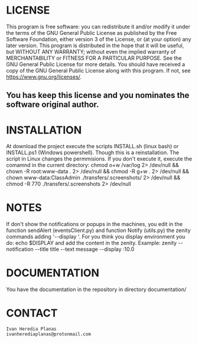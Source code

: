 # LICENSE
This program is free software: you can redistribute it and/or modify it under the terms of the GNU General Public License as published by the Free Software Foundation, either version 3 of the License, or (at your option) any later version.
This program is distributed in the hope that it will be useful, but WITHOUT ANY WARRANTY; without even the implied warranty of MERCHANTABILITY or FITNESS FOR A PARTICULAR PURPOSE. See the GNU General Public License for more details.
You should have received a copy of the GNU General Public License along with this program. If not, see <https://www.gnu.org/licenses/>.

## You has keep this license and you nominates the software original author.

# INSTALLATION
At download the project execute the scripts INSTALL.sh (linux bash) or INSTALL.ps1 (Windows powershell). Though this is a reinstallation. The script in Linux changes the permmisions.
If you don't execute it, execute the comamnd in the current directory:
  chmod o+w /var/log 2> /dev/null && chown -R root:www-data . 2> /dev/null && chmod -R g+w . 2> /dev/null && chown www-data:ClassAdmin ./transfers/.screenshots/ 2> /dev/null && chmod -R 770 ./transfers/.screenshots 2> /dev/null

# NOTES
If don't show the notifications or popups in the machines, you edit in the function sendAlert (eventsClient.py) and function Notify (utils.py) the zenity commands adding '--display <display>'.
For you think you display environment you do: echo $DISPLAY and add the content in the zenity. Example:
    zenity --notification --title title --text message --display :10.0
# DOCUMENTATION
  You have the documentation in the repository in directory documentation/
  
# CONTACT
    Ivan Heredia Planas
    ivanherediaplanas@protonmail.com
